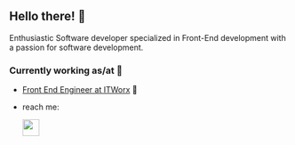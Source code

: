 <h2>Hello there! 👋</h2>

<p>Enthusiastic Software developer specialized in Front-End development with a passion for software development.</p>

### Currently working as/at 💼 

- [Front End Engineer at ITWorx](https://itworx.com/) 🌱


<!-- - 🔭 I’m currently working on  <a href="Pickly.io">Pickly.io</a>
- 💻  I’m currently learning 
     - [Redux - Redux Saga]
     - [NextJs] -->

- reach me:  <p> <a href="https://www.linkedin.com/in/alaasaedy/"><img height="30" src="https://github.com/WaylonWalker/WaylonWalker/blob/main/icon/linkedin.png?raw=true"></a></p>


<!-- [![Top Langs](https://github-readme-stats.vercel.app/api/top-langs/?username=AlaaSaedy&layout=compact)](https://github.com/AlaaSaedy/github-readme-stats)

![Alaa's Github Stats](https://github-readme-stats.vercel.app/api?username=AlaaSaedy&show_icons=true&theme=algolia) -->


